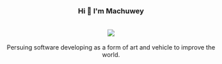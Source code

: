 <h3 align="center"> Hi 👋 I'm Machuwey</h3>
<br>
<div align="center">
  <img align="center" src="https://github-readme-stats.vercel.app/api/top-langs/?username=machuwey&theme=radical&layout=compact" />
</div>
<br>
<div align="center">
  <div>Persuing software developing as a form of art and vehicle to improve the world. </div>
</div>

